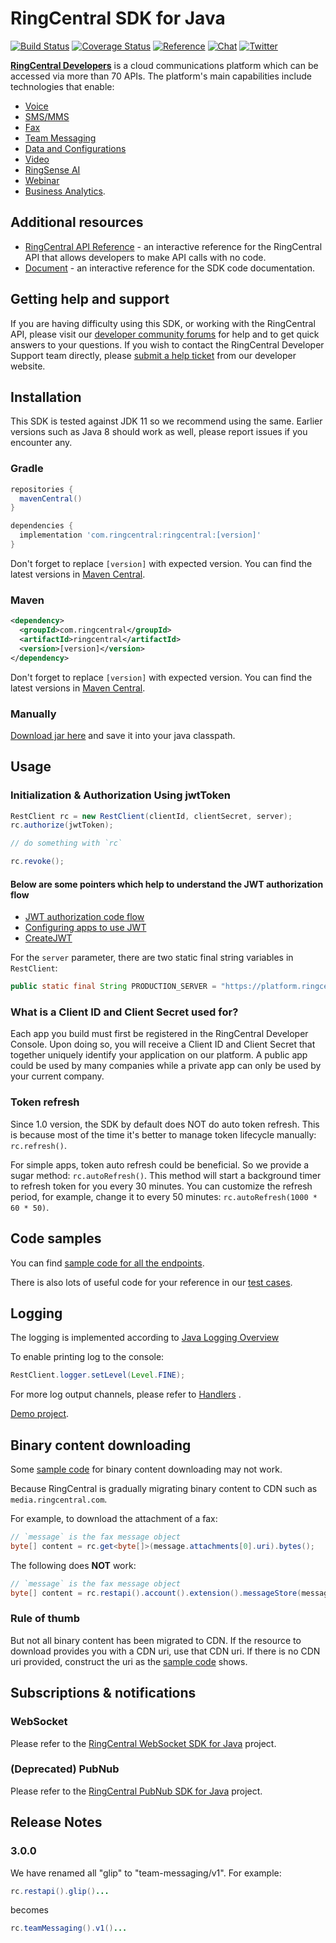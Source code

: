 # RingCentral SDK for Java

[![Build Status](https://github.com/ringcentral/ringcentral-java/actions/workflows/test.yml/badge.svg)](https://github.com/ringcentral/ringcentral-java/actions)
[![Coverage Status](https://coveralls.io/repos/github/ringcentral/ringcentral-java/badge.svg?branch=master)](https://coveralls.io/github/ringcentral/ringcentral-java?branch=master)
[![Reference](https://img.shields.io/badge/Javadoc-reference-blue?logo=java)](https://ringcentral.github.io/ringcentral-java/javadoc)
[![Chat](https://img.shields.io/badge/chat-on%20glip-orange.svg)](https://ringcentral.github.io/join-ringcentral/)
[![Twitter](https://img.shields.io/twitter/follow/ringcentraldevs.svg?style=social&label=follow)](https://twitter.com/RingCentralDevs)

__[RingCentral Developers](https://developer.ringcentral.com/api-products)__ is a cloud communications platform which
can be accessed via more than 70 APIs. The platform's main capabilities include technologies that enable:

* [Voice](https://developer.ringcentral.com/api-products/voice)
* [SMS/MMS](https://developer.ringcentral.com/api-products/sms)
* [Fax](https://developer.ringcentral.com/api-products/fax)
* [Team Messaging](https://developer.ringcentral.com/api-products/team-messaging)
* [Data and Configurations](https://developer.ringcentral.com/api-products/configuration)
* [Video](https://developers.ringcentral.com/video-api)
* [RingSense AI](https://developers.ringcentral.com/ai-api)
* [Webinar](https://developers.ringcentral.com/webinar-api)
* [Business Analytics](https://developers.ringcentral.com/analytics-api).

## Additional resources

* [RingCentral API Reference](https://developer.ringcentral.com/api-docs/latest/index.html) - an interactive reference
  for the RingCentral API that allows developers to make API calls with no code.
* [Document](https://ringcentral.github.io/ringcentral-java/javadoc) - an interactive reference for the SDK code
  documentation.

## Getting help and support

If you are having difficulty using this SDK, or working with the RingCentral API, please visit
our [developer community forums](https://community.ringcentral.com/index.html) for help and to get quick answers to
your questions. If you wish to contact the RingCentral Developer Support team directly,
please [submit a help ticket](https://developers.ringcentral.com/support/create-case) from our developer website.

## Installation

This SDK is tested against JDK 11 so we recommend using the same. Earlier versions such as Java 8 should work as well,
please report issues if you encounter any.

### Gradle

```groovy
repositories {
  mavenCentral()
}

dependencies {
  implementation 'com.ringcentral:ringcentral:[version]'
}
```

Don't forget to replace `[version]` with expected version. You can find the latest versions
in [Maven Central](https://search.maven.org/search?q=a:ringcentral).

### Maven

```xml
<dependency>
  <groupId>com.ringcentral</groupId>
  <artifactId>ringcentral</artifactId>
  <version>[version]</version>
</dependency>
```

Don't forget to replace `[version]` with expected version. You can find the latest versions
in [Maven Central](https://search.maven.org/search?q=a:ringcentral).

### Manually

[Download jar here](https://search.maven.org/classic/#search%7Cga%7C1%7Ca%3A%22ringcentral%22) and save it into your
java classpath.

## Usage

### Initialization & Authorization Using jwtToken

```java
RestClient rc = new RestClient(clientId, clientSecret, server);
rc.authorize(jwtToken);

// do something with `rc`

rc.revoke();
```

#### Below are some pointers which help to understand the JWT authorization flow

* [JWT authorization code flow](https://developers.ringcentral.com/guide/authentication/jwt-flow)
* [Configuring apps to use JWT](https://developers.ringcentral.com/guide/authentication/jwt/config-app)
* [CreateJWT](https://developers.ringcentral.com/guide/getting-started/create-credential)

For the `server` parameter, there are two static final string variables in `RestClient`:

```java
public static final String PRODUCTION_SERVER = "https://platform.ringcentral.com";
```

### What is a Client ID and Client Secret used for?

Each app you build must first be registered in the RingCentral Developer Console. Upon doing so, you will receive a
Client ID and Client Secret that together uniquely identify your application on our platform. A public app could be used
by many companies while a private app can only be used by your current company.

### Token refresh

Since 1.0 version, the SDK by default does NOT do auto token refresh.
This is because most of the time it's better to manage token lifecycle manually: `rc.refresh()`.

For simple apps, token auto refresh could be beneficial. So we provide a sugar method: `rc.autoRefresh()`.
This method will start a background timer to refresh token for you every 30 minutes.
You can customize the refresh period, for example, change it to every 50 minutes: `rc.autoRefresh(1000 * 60 * 50)`.

## Code samples

You can find [sample code for all the endpoints](./samples.md).

There is also lots of useful code for your reference in our [test cases](./src/test/java/com/ringcentral).

## Logging

The logging is implemented according
to [Java Logging Overview](https://docs.oracle.com/javase/10/core/java-logging-overview.htm)

To enable printing log to the console:

```java
RestClient.logger.setLevel(Level.FINE);
```

For more log output channels, please refer
to [Handlers](https://docs.oracle.com/javase/10/core/java-logging-overview.htm#GUID-B83B652C-17EA-48D9-93D2-563AE1FF8EDA__HANDLERS-4D023767)
.

[Demo project](https://github.com/tylerlong/rc-logging-demo-java).

## Binary content downloading

Some [sample code](./samples.md) for binary content downloading may not work.

Because RingCentral is gradually migrating binary content to CDN such as `media.ringcentral.com`.

For example, to download the attachment of a fax:

```java
// `message` is the fax message object
byte[] content = rc.get<byte[]>(message.attachments[0].uri).bytes();
```

The following does **NOT** work:

```java
// `message` is the fax message object
byte[] content = rc.restapi().account().extension().messageStore(message.id).content(message.attachments[0].id).get();
```

### Rule of thumb

But not all binary content has been migrated to CDN.
If the resource to download provides you with a CDN uri, use that CDN uri.
If there is no CDN uri provided, construct the uri as the [sample code](./samples.md) shows.

## Subscriptions & notifications

### WebSocket

Please refer to the [RingCentral WebSocket SDK for Java](https://github.com/ringcentral/ringcentral-websocket-java)
project.

### (Deprecated) PubNub

Please refer to the [RingCentral PubNub SDK for Java](https://github.com/ringcentral/ringcentral-pubnub-java) project.

## Release Notes

### 3.0.0

We have renamed all "glip" to "team-messaging/v1". For example:

```java
rc.restapi().glip()...
```

becomes

```java
rc.teamMessaging().v1()...
```
